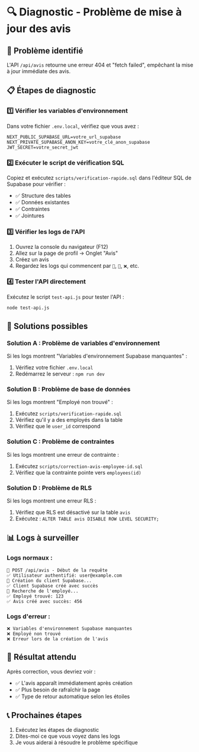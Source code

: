 # 🔍 Diagnostic - Problème de mise à jour des avis

## 🚨 Problème identifié
L'API `/api/avis` retourne une erreur 404 et "fetch failed", empêchant la mise à jour immédiate des avis.

## 📋 Étapes de diagnostic

### 1️⃣ **Vérifier les variables d'environnement**
Dans votre fichier `.env.local`, vérifiez que vous avez :
```env
NEXT_PUBLIC_SUPABASE_URL=votre_url_supabase
NEXT_PRIVATE_SUPABASE_ANON_KEY=votre_clé_anon_supabase
JWT_SECRET=votre_secret_jwt
```

### 2️⃣ **Exécuter le script de vérification SQL**
Copiez et exécutez `scripts/verification-rapide.sql` dans l'éditeur SQL de Supabase pour vérifier :
- ✅ Structure des tables
- ✅ Données existantes
- ✅ Contraintes
- ✅ Jointures

### 3️⃣ **Vérifier les logs de l'API**
1. Ouvrez la console du navigateur (F12)
2. Allez sur la page de profil → Onglet "Avis"
3. Créez un avis
4. Regardez les logs qui commencent par `🔧`, `📡`, `❌`, etc.

### 4️⃣ **Tester l'API directement**
Exécutez le script `test-api.js` pour tester l'API :
```bash
node test-api.js
```

## 🔧 Solutions possibles

### **Solution A : Problème de variables d'environnement**
Si les logs montrent "Variables d'environnement Supabase manquantes" :
1. Vérifiez votre fichier `.env.local`
2. Redémarrez le serveur : `npm run dev`

### **Solution B : Problème de base de données**
Si les logs montrent "Employé non trouvé" :
1. Exécutez `scripts/verification-rapide.sql`
2. Vérifiez qu'il y a des employés dans la table
3. Vérifiez que le `user_id` correspond

### **Solution C : Problème de contraintes**
Si les logs montrent une erreur de contrainte :
1. Exécutez `scripts/correction-avis-employee-id.sql`
2. Vérifiez que la contrainte pointe vers `employees(id)`

### **Solution D : Problème de RLS**
Si les logs montrent une erreur RLS :
1. Vérifiez que RLS est désactivé sur la table `avis`
2. Exécutez : `ALTER TABLE avis DISABLE ROW LEVEL SECURITY;`

## 📊 Logs à surveiller

### **Logs normaux :**
```
🔧 POST /api/avis - Début de la requête
✅ Utilisateur authentifié: user@example.com
🔧 Création du client Supabase...
✅ Client Supabase créé avec succès
👤 Recherche de l'employé...
✅ Employé trouvé: 123
✅ Avis créé avec succès: 456
```

### **Logs d'erreur :**
```
❌ Variables d'environnement Supabase manquantes
❌ Employé non trouvé
❌ Erreur lors de la création de l'avis
```

## 🎯 Résultat attendu
Après correction, vous devriez voir :
- ✅ L'avis apparaît immédiatement après création
- ✅ Plus besoin de rafraîchir la page
- ✅ Type de retour automatique selon les étoiles

## 📞 Prochaines étapes
1. Exécutez les étapes de diagnostic
2. Dites-moi ce que vous voyez dans les logs
3. Je vous aiderai à résoudre le problème spécifique 